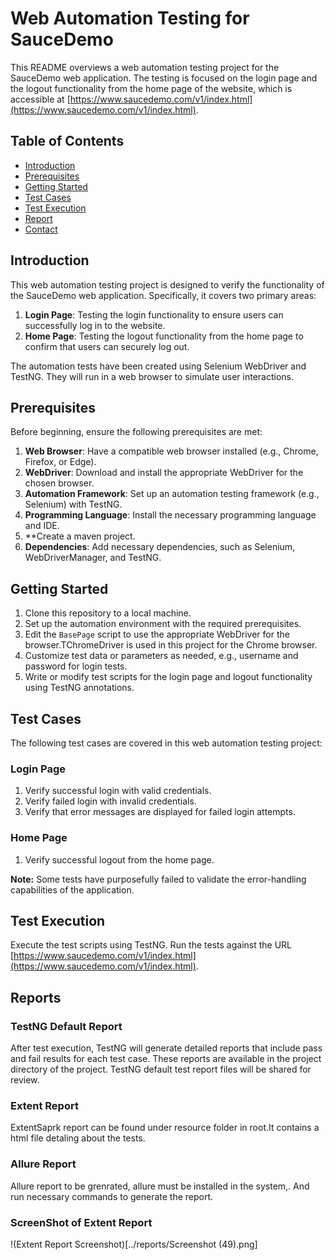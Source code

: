 # Web Automation Testing for SauceDemo

This README overviews a web automation testing project for the SauceDemo web application. The testing is focused on the login page and the logout functionality from the home page of the website, which is accessible at [https://www.saucedemo.com/v1/index.html](https://www.saucedemo.com/v1/index.html).

## Table of Contents
- [Introduction](#introduction)
- [Prerequisites](#prerequisites)
- [Getting Started](#getting-started)
- [Test Cases](#test-cases)
- [Test Execution](#test-execution)
- [Report](#report)
- [Contact](#contact)

## Introduction
This web automation testing project is designed to verify the functionality of the SauceDemo web application. Specifically, it covers two primary areas: 

1. **Login Page**: Testing the login functionality to ensure users can successfully log in to the website.
2. **Home Page**: Testing the logout functionality from the home page to confirm that users can securely log out.

The automation tests have been created using Selenium WebDriver and TestNG. They will run in a web browser to simulate user interactions.

## Prerequisites
Before beginning, ensure the following prerequisites are met:

1. **Web Browser**: Have a compatible web browser installed (e.g., Chrome, Firefox, or Edge).
2. **WebDriver**: Download and install the appropriate WebDriver for the chosen browser.
3. **Automation Framework**: Set up an automation testing framework (e.g., Selenium) with TestNG.
4. **Programming Language**: Install the necessary programming language and IDE.
5. **Create a maven project.
6. **Dependencies**: Add necessary dependencies, such as Selenium, WebDriverManager, and TestNG.

## Getting Started
1. Clone this repository to a local machine.
2. Set up the automation environment with the required prerequisites.
3. Edit the `BasePage` script to use the appropriate WebDriver for the browser.TChromeDriver is used in this project for the Chrome browser.
4. Customize test data or parameters as needed, e.g., username and password for login tests.
5. Write or modify test scripts for the login page and logout functionality using TestNG annotations.

## Test Cases
The following test cases are covered in this web automation testing project:

### Login Page
1. Verify successful login with valid credentials.
2. Verify failed login with invalid credentials.
3. Verify that error messages are displayed for failed login attempts.

### Home Page
1. Verify successful logout from the home page.

**Note:** Some tests have purposefully failed to validate the error-handling capabilities of the application.

## Test Execution
Execute the test scripts using TestNG. Run the tests against the URL [https://www.saucedemo.com/v1/index.html](https://www.saucedemo.com/v1/index.html).
## Reports
### TestNG Default Report
After test execution, TestNG will generate detailed reports that include pass and fail results for each test case. These reports are  available in the project directory of the project. TestNG default test report files will be shared for review.

### Extent Report 
ExtentSaprk report can be found under resource folder in root.It contains a html file detaling about the tests.

### Allure Report 

Allure report to be grenrated, allure must be installed in the system,. And run necessary commands to generate the report.

### ScreenShot of Extent Report
!(Extent Report Screenshot)[../reports/Screenshot (49).png]
